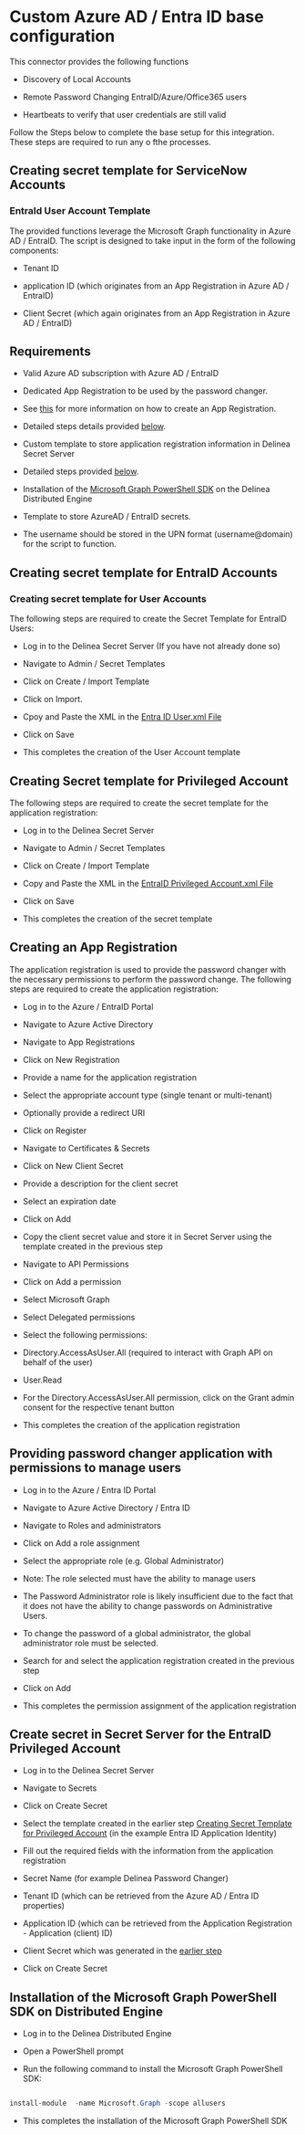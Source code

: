 # Custom Azure AD / Entra ID base configuration

  

This connector provides the following functions

  

- Discovery of Local Accounts

- Remote Password Changing EntraID/Azure/Office365  users

- Heartbeats to verify that user credentials are still valid

  

Follow the Steps below to complete the base setup for this integration. These steps are required to run any o fthe processes.

  

## Creating secret template for ServiceNow Accounts

  

### EntraId User Account Template

  

The provided functions leverage the Microsoft Graph functionality in Azure AD / EntraID. The script is designed to take input in the form of the following components:

  

- Tenant ID

- application ID (which originates from an App Registration in Azure AD / EntraID)

- Client Secret (which again originates from an App Registration in Azure AD / EntraID)

  

## Requirements

  

- Valid Azure AD subscription with Azure AD / EntraID

- Dedicated App Registration to be used by the password changer.

- See [this](https://docs.microsoft.com/en-us/graph/auth-register-app-v2) for more information on how to create an App Registration.

- Detailed steps details provided [below](#creating-an-app-registration).

- Custom template to store application registration information in Delinea Secret Server

- Detailed steps provided [below](#creating-secret-template-for-application-registration).

- Installation of the [Microsoft Graph PowerShell SDK](https://docs.microsoft.com/en-us/graph/powershell/installation) on the Delinea Distributed Engine

- Template to store AzureAD / EntraID secrets.

- The username should be stored in the UPN format (username@domain) for the script to function.

  

## Creating secret template for EntraID Accounts

  

### Creating secret template for User Accounts

  

The following steps are required to create the Secret Template for EntraID Users:

  

- Log in to the Delinea Secret Server (If you have not already done so)

- Navigate to Admin / Secret Templates

- Click on Create / Import Template

- Click on Import.

- Cpoy and Paste the XML in the [Entra ID User.xml File](./Templates/Entra%20ID%20User.xml)

- Click on Save

- This completes the creation of the User Account template

  

## Creating Secret template for Privileged Account

  

The following steps are required to create the secret template for the application registration:

- Log in to the Delinea Secret Server

- Navigate to Admin / Secret Templates

- Click on Create / Import Template

- Copy and Paste the XML in the [EntraID Privileged Account.xml File](./Templates/EntraID%20Privileged%20Account.xml)

- Click on Save

- This completes the creation of the secret template

  

## Creating an App Registration

  

The application registration is used to provide the password changer with the necessary permissions to perform the password change. The following steps are required to create the application registration:

- Log in to the Azure / EntraID Portal

- Navigate to Azure Active Directory

- Navigate to App Registrations

- Click on New Registration

- Provide a name for the application registration

- Select the appropriate account type (single tenant or multi-tenant)

- Optionally provide a redirect URI

- Click on Register

- Navigate to Certificates & Secrets

- Click on New Client Secret

- Provide a description for the client secret

- Select an expiration date

- Click on Add

- Copy the client secret value and store it in Secret Server using the template created in the previous step

- Navigate to API Permissions

- Click on Add a permission

- Select Microsoft Graph

- Select Delegated permissions

- Select the following permissions:

- Directory.AccessAsUser.All (required to interact with Graph API on behalf of the user)

- User.Read

- For the Directory.AccessAsUser.All permission, click on the Grant admin consent for the respective tenant button

- This completes the creation of the application registration

  

## Providing password changer application with permissions to manage users

- Log in to the Azure / Entra ID Portal

- Navigate to Azure Active Directory / Entra ID

- Navigate to Roles and administrators

- Click on Add a role assignment

- Select the appropriate role (e.g. Global Administrator)

- Note: The role selected must have the ability to manage users

- The Password Administrator role is likely insufficient due to the fact that it does not have the ability to change passwords on Administrative Users.

- To change the password of a global administrator, the global administrator role must be selected.

- Search for and select the application registration created in the previous step

- Click on Add

- This completes the permission assignment of the application registration

  

## Create secret in Secret Server for the EntraID Privileged Account

- Log in to the Delinea Secret Server

- Navigate to Secrets

- Click on Create Secret

- Select the template created in the earlier step [Creating Secret Template for Privileged Account](#creating-secret-template-for-privileged-account) (in the example Entra ID Application Identity)

- Fill out the required fields with the information from the application registration

- Secret Name (for example Delinea Password Changer)

- Tenant ID (which can be retrieved from the Azure AD / Entra ID properties)

- Application ID (which can be retrieved from the Application Registration - Application (client) ID)

- Client Secret which was generated in the [earlier step](#creating-an-app-registration)

- Click on Create Secret

  

## Installation of the Microsoft Graph PowerShell SDK on Distributed Engine

- Log in to the Delinea Distributed Engine

- Open a PowerShell prompt

- Run the following command to install the Microsoft Graph PowerShell SDK:

```powershell

install-module  -name Microsoft.Graph -scope allusers

```

- This completes the installation of the Microsoft Graph PowerShell SDK